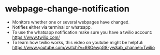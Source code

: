 # webpage-change-notification
* Monitors whether one or several webpages have changed. 
* Notifies either via terminal or whatsapp. 
* To use the whatsapp notification make sure you have a twilio account: https://www.twilio.com/
* To learn how twilio works, this video on youtube might be helpful: https://www.youtube.com/watch?v=98OewpG8-yw&ab_channel=Twilio
